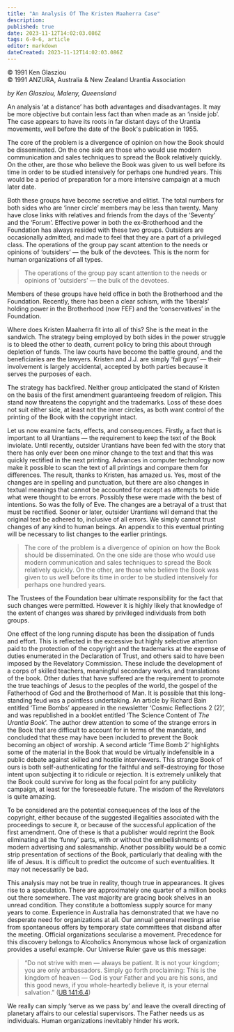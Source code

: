 ```yaml
---
title: "An Analysis Of The Kristen Maaherra Case"
description: 
published: true
date: 2023-11-12T14:02:03.086Z
tags: 6-0-6, article
editor: markdown
dateCreated: 2023-11-12T14:02:03.086Z
---
```


<p class="v-card v-sheet theme--light gray lighten-3 px-2 py-1">© 1991 Ken Glasziou<br>© 1991 ANZURA, Australia & New Zealand Urantia Association</p>

_by Ken Glasziou, Maleny, Queensland_

An analysis ‘at a distance’ has both advantages and disadvantages. It may be more objective but contain less fact than when made as an ‘inside job’. The case appears to have its roots in far distant days of the Urantia movements, well before the date of the Book's publication in 1955.

The core of the problem is a divergence of opinion on how the Book should be disseminated. On the one side are those who would use modern communication and sales techniques to spread the Book relatively quickly. On the other, are those who believe the Book was given to us well before its time in order to be studied intensively for perhaps one hundred years. This would be a period of preparation for a more intensive campaign at a much later date.

Both these groups have become secretive and elitist. The total numbers for both sides who are ‘inner circle’ members may be less than twenty. Many have close links with relatives and friends from the days of the ‘Seventy’ and the ‘Forum’. Effective power in both the ex-Brotherhood and the Foundation has always resided with these two groups. Outsiders are occasionally admitted, and made to feel that they are a part of a privileged class. The operations of the group pay scant attention to the needs or opinions of ‘outsiders’ — the bulk of the devotees. This is the norm for human organizations of all types.

> The operations of the group pay scant attention to the needs or opinions of ‘outsiders’ — the bulk of the devotees.

Members of these groups have held office in both the Brotherhood and the Foundation. Recently, there has been a clear schism, with the ‘liberals’ holding power in the Brotherhood (now FEF) and the ‘conservatives’ in the Foundation.

Where does Kristen Maaherra fit into all of this? She is the meat in the sandwich. The strategy being employed by both sides in the power struggle is to bleed the other to death, current policy to bring this about through depletion of funds. The law courts have become the battle ground, and the beneficiaries are the lawyers. Kristen and J.J. are simply ‘fall guys’ — their involvement is largely accidental, accepted by both parties because it serves the purposes of each.

The strategy has backfired. Neither group anticipated the stand of Kristen on the basis of the first amendment guaranteeing freedom of religion. This stand now threatens the copyright and the trademarks. Loss of these does not suit either side, at least not the inner circles, as both want control of the printing of the Book with the copyright intact.

Let us now examine facts, effects, and consequences. Firstly, a fact that is important to all Urantians — the requirement to keep the text of the Book inviolate. Until recently, outsider Urantians have been fed with the story that there has only ever been one minor change to the text and that this was quickly rectified in the next printing. Advances in computer technology now make it possible to scan the text of all printings and compare them for differences. The result, thanks to Kristen, has amazed us. Yes, most of the changes are in spelling and punctuation, but there are also changes in textual meanings that cannot be accounted for except as attempts to hide what were thought to be errors. Possibly these were made with the best of intentions. So was the folly of Eve. The changes are a betrayal of a trust that must be rectified. Sooner or later, outsider Urantians will demand that the original text be adhered to, inclusive of all errors. We simply cannot trust changes of any kind to human beings. An appendix to this eventual printing will be necessary to list changes to the earlier printings.

> The core of the problem is a divergence of opinion on how the Book should be disseminated. On the one side are those who would use modern communication and sales techniques to spread the Book relatively quickly. On the other, are those who believe the Book was given to us well before its time in order to be studied intensively for perhaps one hundred years.

The Trustees of the Foundation bear ultimate responsibility for the fact that such changes were permitted. However it is highly likely that knowledge of the extent of changes was shared by privileged individuals from both groups.

One effect of the long running dispute has been the dissipation of funds and effort. This is reflected in the excessive but highly selective attention paid to the protection of the copyright and the trademarks at the expense of duties enumerated in the Declaration of Trust, and others said to have been imposed by the Revelatory Commission. These include the development of a corps of skilled teachers, meaningful secondary works, and translations of the book. Other duties that have suffered are the requirement to promote the true teachings of Jesus to the peoples of the world, the gospel of the Fatherhood of God and the Brotherhood of Man. It is possible that this long-standing feud was a pointless undertaking. An article by Richard Bain entitled ‘Time Bombs’ appeared in the newsletter ‘Cosmic Reflections 2 (2)’, and was republished in a booklet entitled ‘The Science Content of _The Urantia Book_’. The author drew attention to some of the strange errors in the Book that are difficult to account for in terms of the mandate, and concluded that these may have been included to prevent the Book becoming an object of worship. A second article ‘Time Bomb 2’ highlights some of the material in the Book that would be virtually indefensible in a public debate against skilled and hostile interviewers. This strange Book of ours is both self-authenticating for the faithful and self-destroying for those intent upon subjecting it to ridicule or rejection. It is extremely unlikely that the Book could survive for long as the focal point for any publicity campaign, at least for the foreseeable future. The wisdom of the Revelators is quite amazing.

To be considered are the potential consequences of the loss of the copyright, either because of the suggested illegalities associated with the proceedings to secure it, or because of the successful application of the first amendment. One of these is that a publisher would reprint the Book eliminating all the ‘funny’ parts, with or without the embellishments of modern advertising and salesmanship. Another possibility would be a comic strip presentation of sections of the Book, particularly that dealing with the life of Jesus. It is difficult to predict the outcome of such eventualities. It may not necessarily be bad.

This analysis may not be true in reality, though true in appearances. It gives rise to a speculation. There are approximately one quarter of a million books out there somewhere. The vast majority are gracing book shelves in an unread condition. They constitute a bottomless supply source for many years to come. Experience in Australia has demonstrated that we have no desperate need for organizations at all. Our annual general meetings arise from spontaneous offers by temporary state committees that disband after the meeting. Official organizations secularise a movement. Precedence for this discovery belongs to Alcoholics Anonymous whose lack of organization provides a useful example. Our Universe Ruler gave us this message:

> “Do not strive with men — always be patient. It is not your kingdom; you are only ambassadors. Simply go forth proclaiming: This is the kingdom of heaven — God is your Father and you are his sons, and this good news, if you whole-heartedly believe it, is your eternal salvation.” ([UB 141:6.4](/en/The_Urantia_Book/141#p6_4))

We really can simply ‘serve as we pass by’ and leave the overall directing of planetary affairs to our celestial supervisors. The Father needs us as individuals. Human organizations inevitably hinder his work.
